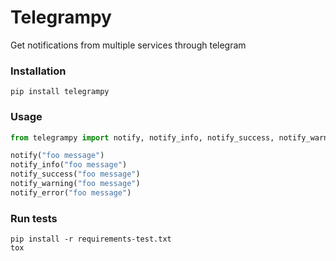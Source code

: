 # Telegrampy
Get notifications from multiple services through telegram

### Installation
```
pip install telegrampy
```

### Usage

```py
from telegrampy import notify, notify_info, notify_success, notify_warning, notify_error

notify("foo message")
notify_info("foo message")
notify_success("foo message")
notify_warning("foo message")
notify_error("foo message")
```

### Run tests
```
pip install -r requirements-test.txt
tox
```
